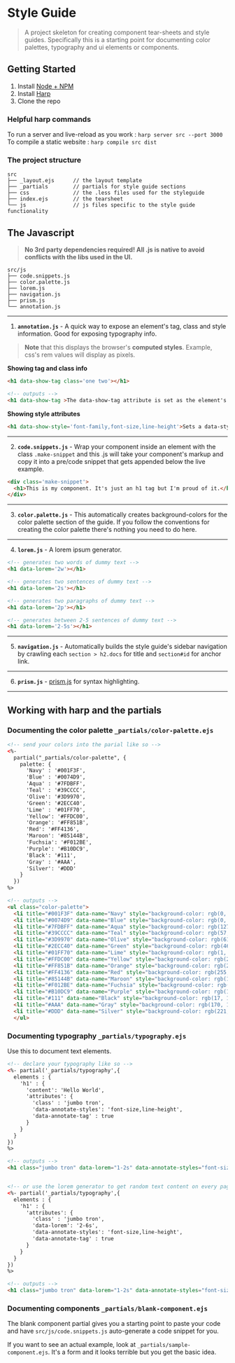 # Style Guide 

> A project skeleton for creating component tear-sheets and style guides. Specifically this is a starting point for documenting color palettes, typography and ui elements or components.

## Getting Started
1. Install [Node + NPM](http://nodejs.org/)
2. Install [Harp](http://harpjs.com/)
3. Clone the repo

### Helpful harp commands
To run a server and live-reload as you work : ``harp server src --port 3000``  
To compile a static website : ``harp compile src dist``

### The project structure
```
src
├── _layout.ejs      // the layout template
├── _partials        // partials for style guide sections
├── css              // the .less files used for the styleguide
├── index.ejs        // the tearsheet   
└── js               // js files specific to the style guide functionality

```

## The Javascript
> **No 3rd party dependencies required! All .js is native to avoid conflicts with the libs used in the UI.**

```
src/js
├── code.snippets.js
├── color.palette.js
├── lorem.js
├── navigation.js
├── prism.js
└── annotation.js
```
---  
1. **``annotation.js``** - A quick way to expose an element's tag, class and style information. Good for exposing typography info.

> **Note** that this displays the browser's __computed styles__. Example, css's rem values will display as pixels.

**Showing tag and class info**  

```html
<h1 data-show-tag class='one two'></h1>

<!-- outputs -->
<h1 data-show-tag >The data-show-tag attribute is set as the element's :before pseduo element content.</h1>
``` 

**Showing style attributes**  

```html
<h1 data-show-style='font-family,font-size,line-height'>Sets a data-style attribute that is set as the element's :after pseduo element content.</h1>
```

---  
2. **``code.snippets.js``** - Wrap your component inside an element with the class ``.make-snippet`` and this .js will take your component's markup and copy it into a pre/code snippet that gets appended below the live example.

```html
<div class='make-snippet'>
  <h1>This is my component. It's just an h1 tag but I'm proud of it.</h1>
</div>
```

---  
3. **``color.palette.js``** - This automatically creates background-colors for the color palette section of the guide. If you follow the conventions for creating the color palette there's nothing you need to do here.

---  
4. **``lorem.js``** - A lorem ipsum generator.  

```html
<!-- generates two words of dummy text -->
<h1 data-lorem='2w'></h1>

<!-- generates two sentences of dummy text -->
<h1 data-lorem='2s'></h1>

<!-- generates two paragraphs of dummy text -->
<h1 data-lorem='2p'></h1>

<!-- generates between 2-5 sentences of dummy text -->
<h1 data-lorem='2-5s'></h1>
```
---   
5. **``navigation.js``** - Automatically builds the style guide's sidebar navigation by crawling each ``section > h2.docs`` for title and ``section#id`` for anchor link.  

---  
6. **``prism.js``** - [prism.js](http://prismjs.com/) for syntax highlighting.

---

## Working with harp and the partials

### Documenting the color palette ``_partials/color-palette.ejs``
```html
<!-- send your colors into the parial like so -->
<%- 
  partial("_partials/color-palette", {
    palette: {
      'Navy' : '#001F3F',
      'Blue' : '#0074D9',
      'Aqua' : '#7FDBFF',
      'Teal' : '#39CCCC',
      'Olive': '#3D9970',
      'Green': '#2ECC40',
      'Lime' : '#01FF70',
      'Yellow': '#FFDC00',
      'Orange': '#FF851B',
      'Red': '#FF4136',
      'Maroon': '#85144B',
      'Fuchsia': '#F012BE',
      'Purple': '#B10DC9',
      'Black': '#111',
      'Gray' : '#AAA',
      'Silver': '#DDD'
    }
  }) 
%>

<!-- outputs -->
<ul class="color-palette">
  <li title="#001F3F" data-name="Navy" style="background-color: rgb(0, 31, 63);"></li>
  <li title="#0074D9" data-name="Blue" style="background-color: rgb(0, 116, 217);"></li>
  <li title="#7FDBFF" data-name="Aqua" style="background-color: rgb(127, 219, 255);"></li>
  <li title="#39CCCC" data-name="Teal" style="background-color: rgb(57, 204, 204);"></li>
  <li title="#3D9970" data-name="Olive" style="background-color: rgb(61, 153, 112);"></li>
  <li title="#2ECC40" data-name="Green" style="background-color: rgb(46, 204, 64);"></li>
  <li title="#01FF70" data-name="Lime" style="background-color: rgb(1, 255, 112);"></li>
  <li title="#FFDC00" data-name="Yellow" style="background-color: rgb(255, 220, 0);"></li>
  <li title="#FF851B" data-name="Orange" style="background-color: rgb(255, 133, 27);"></li>
  <li title="#FF4136" data-name="Red" style="background-color: rgb(255, 65, 54);"></li>
  <li title="#85144B" data-name="Maroon" style="background-color: rgb(133, 20, 75);"></li>
  <li title="#F012BE" data-name="Fuchsia" style="background-color: rgb(240, 18, 190);"></li>
  <li title="#B10DC9" data-name="Purple" style="background-color: rgb(177, 13, 201);"></li>
  <li title="#111" data-name="Black" style="background-color: rgb(17, 17, 17);"></li>
  <li title="#AAA" data-name="Gray" style="background-color: rgb(170, 170, 170);"></li>
  <li title="#DDD" data-name="Silver" style="background-color: rgb(221, 221, 221);"></li>
  </ul>
```

### Documenting typography ``_partials/typography.ejs``
Use this to document text elements.

```html
<!-- declare your typography like so -->
<%- partial('_partials/typography',{
  elements : {
    'h1' : {
      'content': 'Hello World',
      'attributes': {
        'class' : 'jumbo tron',
        'data-annotate-styles': 'font-size,line-height',
        'data-annotate-tag' : true
      }
    }
  }
})
%>

<!-- outputs -->
<h1 class="jumbo tron" data-lorem="1-2s" data-annotate-styles="font-size,line-height" data-annotate-tag="h1.jumbo.tron" data-styles="font-size: 96px; line-height: normal; ">Hello World</h1>


<!-- or use the lorem generator to get random text content on every page load. Good for stress testing. -->
<%- partial('_partials/typography',{
  elements : {
    'h1' : {
      'attributes': {
        'class' : 'jumbo tron',
        'data-lorem': '2-6s',
        'data-annotate-styles': 'font-size,line-height',
        'data-annotate-tag' : true
      }
    }
  }
})
%>

<!-- outputs -->
<h1 class="jumbo tron" data-lorem="1-2s" data-annotate-styles="font-size,line-height" data-annotate-tag="h1.jumbo.tron" data-styles="font-size: 96px; line-height: normal; ">Bibendum tellus a augue eu ullamcorper tellus. Nibh sit pulvinar magna magna pretium.</h1>

```

### Documenting components ``_partials/blank-component.ejs``
The blank component partial gives you a starting point to paste your code and have ``src/js/code.snippets.js`` auto-generate a code snippet for you.

If you want to see an actual example, look at ``_partials/sample-component.ejs``. It's a form and it looks terrible but you get the basic idea.